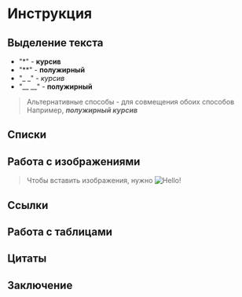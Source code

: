 # Инструкция
## Выделение текста
+ "*" - **курсив**
+ "**" - **полужирный**
+ "_ _" - _курсив_
+ "__ __" - __полужирный__
> Альтернативные способы - для совмещения обоих способов
Например, _**полужирный курсив**_
## Списки
## Работа с изображениями
>Чтобы вставить изображения, нужно ![Hello!](privet.jpg)
## Ссылки
## Работа с таблицами
## Цитаты
## Заключение